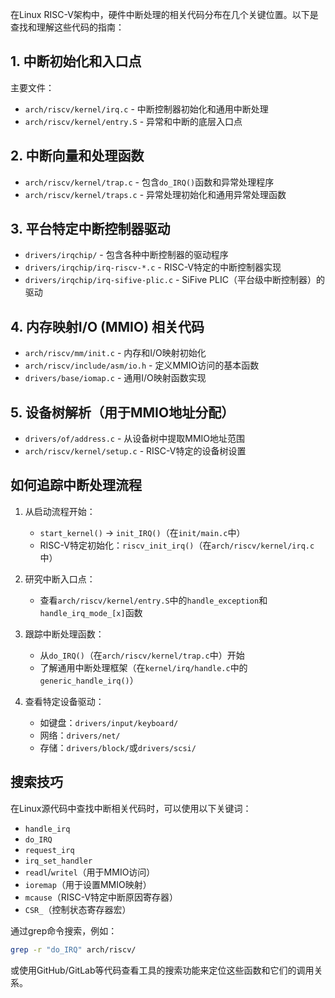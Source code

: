 在Linux RISC-V架构中，硬件中断处理的相关代码分布在几个关键位置。以下是查找和理解这些代码的指南：

## 1. 中断初始化和入口点

主要文件：
- `arch/riscv/kernel/irq.c` - 中断控制器初始化和通用中断处理
- `arch/riscv/kernel/entry.S` - 异常和中断的底层入口点

## 2. 中断向量和处理函数

- `arch/riscv/kernel/trap.c` - 包含`do_IRQ()`函数和异常处理程序
- `arch/riscv/kernel/traps.c` - 异常处理初始化和通用异常处理函数

## 3. 平台特定中断控制器驱动

- `drivers/irqchip/` - 包含各种中断控制器的驱动程序
- `drivers/irqchip/irq-riscv-*.c` - RISC-V特定的中断控制器实现
- `drivers/irqchip/irq-sifive-plic.c` - SiFive PLIC（平台级中断控制器）的驱动

## 4. 内存映射I/O (MMIO) 相关代码

- `arch/riscv/mm/init.c` - 内存和I/O映射初始化
- `arch/riscv/include/asm/io.h` - 定义MMIO访问的基本函数
- `drivers/base/iomap.c` - 通用I/O映射函数实现

## 5. 设备树解析（用于MMIO地址分配）

- `drivers/of/address.c` - 从设备树中提取MMIO地址范围
- `arch/riscv/kernel/setup.c` - RISC-V特定的设备树设置

## 如何追踪中断处理流程

1. 从启动流程开始：
   - `start_kernel()` → `init_IRQ()`（在`init/main.c`中）
   - RISC-V特定初始化：`riscv_init_irq()`（在`arch/riscv/kernel/irq.c`中）

2. 研究中断入口点：
   - 查看`arch/riscv/kernel/entry.S`中的`handle_exception`和`handle_irq_mode_[x]`函数

3. 跟踪中断处理函数：
   - 从`do_IRQ()`（在`arch/riscv/kernel/trap.c`中）开始
   - 了解通用中断处理框架（在`kernel/irq/handle.c`中的`generic_handle_irq()`）

4. 查看特定设备驱动：
   - 如键盘：`drivers/input/keyboard/`
   - 网络：`drivers/net/`
   - 存储：`drivers/block/`或`drivers/scsi/`

## 搜索技巧

在Linux源代码中查找中断相关代码时，可以使用以下关键词：
- `handle_irq`
- `do_IRQ`
- `request_irq`
- `irq_set_handler`
- `readl`/`writel`（用于MMIO访问）
- `ioremap`（用于设置MMIO映射）
- `mcause`（RISC-V特定中断原因寄存器）
- `CSR_`（控制状态寄存器宏）

通过grep命令搜索，例如：
```bash
grep -r "do_IRQ" arch/riscv/
```

或使用GitHub/GitLab等代码查看工具的搜索功能来定位这些函数和它们的调用关系。